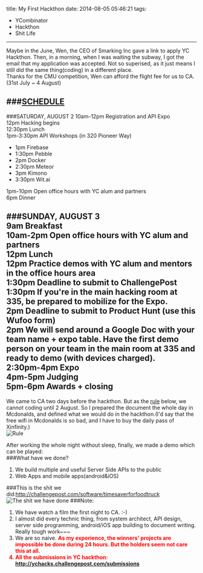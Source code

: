 title: My First Hackthon
date: 2014-08-05 05:46:21
tags:
 - YCombinator
 - Hackthon
 - Shit Life
---
Maybe in the June, Wen, the CEO of Smarking Inc gave a link to apply YC Hackthon. Then, in a morning, when I was waiting the subway, I got the email that my application was accepted. Not so superised, as it just means I still did the same thing(coding) in a different place.    
Thanks for the CMU competition, Wen can afford the flight fee for us to CA. (31st July ~ 4 August)      
<!-- more -->
###[SCHEDULE](http://ychacks.challengepost.com/)
------------
###SATURDAY, AUGUST 2
10am-12pm Registration and API Expo    
12pm Hacking begins    
12:30pm Lunch    
1pm-3:30pm API Workshops (in 320 Pioneer Way)    
- 1pm Firebase     
- 1:30pm Pebble    
- 2pm Docker    
- 2:30pm Meteor    
- 3pm Kimono    
- 3:30pm Wit.ai   

1pm-10pm Open office hours with YC alum and partners     
6pm Dinner    

###SUNDAY, AUGUST 3    
9am Breakfast    
10am-2pm Open office hours with YC alum and partners    
12pm Lunch    
12pm Practice demos with YC alum and mentors in the office hours area    
1:30pm Deadline to submit to ChallengePost    
1:30pm If you're in the main hacking room at 335, be prepared to mobilize for the Expo.    
2pm Deadline to submit to Product Hunt (use this Wufoo form)    
2pm We will send around a Google Doc with your team name + expo table. Have the first demo person on your team in the main room at 335 and ready to demo (with devices charged).     
2:30pm-4pm Expo     
4pm-5pm Judging    
5pm-6pm Awards + closing    
----------

We came to CA two days before the hackthon. But as the [rule](http://ychacks.challengepost.com/rules) below, we cannot coding until 2 August. So I prepared the document the whole day in Mcdonalds, and defined what we would do in the hackthon.(I'd say that the free wifi in Mcdonalds is so bad, and I have to buy the daily pass of Xinfinity.)     
![Rule](https://dn-myblog.qbox.me/img/ychackthon/rule.png "Rule") 

After working the whole night without sleep, finally, we made a demo which can be played:   
###What have we done?
1. We build multiple and useful Server Side APIs to the public
2. Web Apps and mobile apps(android&iOS)

###This is the shit we did:http://challengepost.com/software/timesaverforfoodtruck     
![The shit we have done](https://dn-myblog.qbox.me/img/ychackthon/screenshot.png "The shit we have done") 
###Note: 
1. We have watch a film the first night to CA. :-)   
2. I almost did every technic thing, from system architect, API design, server side programming, android/iOS app building to document writing. Really tough work~~~        
3. We are so naive. <b style="color:red">As my experience, the winners' projects are impossible be done during 24 hours. But the holders seem not care this at all<b>.
4. All the submissions in YC hackthon: http://ychacks.challengepost.com/submissions    
